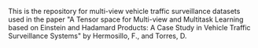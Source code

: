 This is the repository for multi-view vehicle traffic surveillance datasets used in the paper "A Tensor space for Multi-view and Multitask Learning based on Einstein and Hadamard Products: A Case Study in Vehicle Traffic Surveillance Systems" by Hermosillo, F., and Torres, D.
